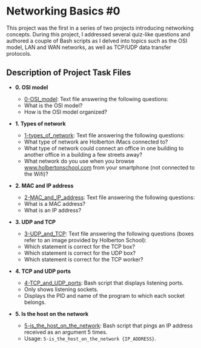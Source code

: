 # Networking Basics #0
This project was the first in a series of two projects introducing networking concepts.
During this project, I addressed several quiz-like questions and authored a couple of
Bash scripts as I delved into topics such as the OSI model, LAN and WAN networks, as well as
TCP/UDP data transfer protocols.

## Description of Project Task Files

* **0. OSI model**
  * [0-OSI_model](./0-OSI_model): Text file answering the following questions:
  * What is the OSI model?
  * How is the OSI model organized?

* **1. Types of network**
  * [1-types_of_network](./1-types_of_network): Text file answering the following questions:
  * What type of network are Holberton iMacs connected to?
  * What type of network could connect an office in one building to another
  office in a building a few streets away?
  * What network do you use when you browse www.holbertonschool.com from your
  smartphone (not connected to the Wifi)?

* **2. MAC and IP address**
  * [2-MAC_and_IP_address](./2-MAC_and_IP_address): Text file answering the following questions:
  * What is a MAC address?
  * What is an IP address?

* **3. UDP and TCP**
  * [3-UDP_and_TCP](./3-UDP_and_TCP): Text file answering the following questions
  (boxes refer to an image provided by Holberton School):
  * Which statement is correct for the TCP box?
  * Which statement is correct for the UDP box?
  * Which statement is correct for the TCP worker?

* **4. TCP and UDP ports**
  * [4-TCP_and_UDP_ports](./4-TCP_and_UDP_ports): Bash script that displays listening ports.
  * Only shows listening sockets.
  * Displays the PID and name of the program to which each socket belongs.

* **5. Is the host on the network**
  * [5-is_the_host_on_the_network](./5-is_the_host_on_the_network): Bash script that
  pings an IP address received as an argument 5 times.
  * Usage: `5-is_the_host_on_the_network {IP_ADDRESS}`.
